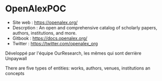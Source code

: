 # OpenAlexPOC

* Site web : https://openalex.org/
* Descrption : An open and comprehensive catalog of scholarly papers, authors, institutions, and more.
* Gitbook : https://docs.openalex.org/
* Twitter : https://twitter.com/openalex_org

Développé par l'équipe OurResearch, les mêmes qui sont derrière Unpaywall

There are five types of entities: works, authors, venues, institutions an concepts

